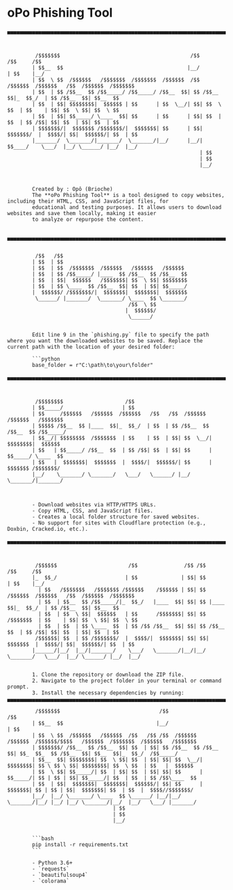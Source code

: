 # oPo Phishing Tool
    ▄▄▄▄▄▄▄▄▄▄▄▄▄▄▄▄▄▄▄▄▄▄▄▄▄▄▄▄▄▄▄▄▄▄▄▄▄▄▄▄▄▄▄▄▄▄▄▄▄▄▄▄▄▄▄▄▄▄▄▄▄▄▄▄▄▄▄▄▄▄▄▄▄▄▄▄▄▄▄▄▄▄▄▄▄▄▄▄▄▄▄▄▄▄▄▄▄▄▄▄▄▄▄▄▄▄▄▄▄▄▄▄▄▄▄                                    
                                        


             /$$$$$$$                                          /$$             /$$     /$$                    
            | $$__  $$                                        |__/            | $$    |__/                    
            | $$  \ $$  /$$$$$$   /$$$$$$$  /$$$$$$$  /$$$$$$  /$$  /$$$$$$  /$$$$$$   /$$  /$$$$$$  /$$$$$$$ 
            | $$  | $$ /$$__  $$ /$$_____/ /$$_____/ /$$__  $$| $$ /$$__  $$|_  $$_/  | $$ /$$__  $$| $$__  $$
            | $$  | $$| $$$$$$$$|  $$$$$$ | $$      | $$  \__/| $$| $$  \ $$  | $$    | $$| $$  \ $$| $$  \ $$
            | $$  | $$| $$_____/ \____  $$| $$      | $$      | $$| $$  | $$  | $$ /$$| $$| $$  | $$| $$  | $$
            | $$$$$$$/|  $$$$$$$ /$$$$$$$/|  $$$$$$$| $$      | $$| $$$$$$$/  |  $$$$/| $$|  $$$$$$/| $$  | $$
            |_______/  \_______/|_______/  \_______/|__/      |__/| $$____/    \___/  |__/ \______/ |__/  |__/
                                                                  | $$                                        
                                                                  | $$                                        
                                                                  |__/                                        

                                        
                                                                                   
            Created by : Opô (Brioche)
            The **oPo Phishing Tool** is a tool designed to copy websites, including their HTML, CSS, and JavaScript files, for 
            educational and testing purposes. It allows users to download websites and save them locally, making it easier 
            to analyze or repurpose the content.

    
    ▄▄▄▄▄▄▄▄▄▄▄▄▄▄▄▄▄▄▄▄▄▄▄▄▄▄▄▄▄▄▄▄▄▄▄▄▄▄▄▄▄▄▄▄▄▄▄▄▄▄▄▄▄▄▄▄▄▄▄▄▄▄▄▄▄▄▄▄▄▄▄▄▄▄▄▄▄▄▄▄▄▄▄▄▄▄▄▄▄▄▄▄▄▄▄▄▄▄▄▄▄▄▄▄▄▄▄▄▄▄▄▄▄▄▄


             /$$   /$$                                        
            | $$  | $$                                        
            | $$  | $$  /$$$$$$$  /$$$$$$   /$$$$$$   /$$$$$$ 
            | $$  | $$ /$$_____/ |____  $$ /$$__  $$ /$$__  $$
            | $$  | $$|  $$$$$$   /$$$$$$$| $$  \ $$| $$$$$$$$
            | $$  | $$ \____  $$ /$$__  $$| $$  | $$| $$_____/
            |  $$$$$$/ /$$$$$$$/|  $$$$$$$|  $$$$$$$|  $$$$$$$
             \______/ |_______/  \_______/ \____  $$ \_______/
                                           /$$  \ $$          
                                          |  $$$$$$/          
                                           \______/           
                                        
                                                                                   
            Edit line 9 in the `phishing.py` file to specify the path where you want the downloaded websites to be saved. Replace the current path with the location of your desired folder:

            ```python
            base_folder = r"C:\path\to\your\folder"
    
    ▄▄▄▄▄▄▄▄▄▄▄▄▄▄▄▄▄▄▄▄▄▄▄▄▄▄▄▄▄▄▄▄▄▄▄▄▄▄▄▄▄▄▄▄▄▄▄▄▄▄▄▄▄▄▄▄▄▄▄▄▄▄▄▄▄▄▄▄▄▄▄▄▄▄▄▄▄▄▄▄▄▄▄▄▄▄▄▄▄▄▄▄▄▄▄▄▄▄▄▄▄▄▄▄▄▄▄▄▄▄▄▄▄▄▄



             /$$$$$$$$                    /$$                                            
            | $$_____/                   | $$                                            
            | $$     /$$$$$$   /$$$$$$  /$$$$$$   /$$   /$$  /$$$$$$   /$$$$$$   /$$$$$$$
            | $$$$$ /$$__  $$ |____  $$|_  $$_/  | $$  | $$ /$$__  $$ /$$__  $$ /$$_____/
            | $$__/| $$$$$$$$  /$$$$$$$  | $$    | $$  | $$| $$  \__/| $$$$$$$$|  $$$$$$ 
            | $$   | $$_____/ /$$__  $$  | $$ /$$| $$  | $$| $$      | $$_____/ \____  $$
            | $$   |  $$$$$$$|  $$$$$$$  |  $$$$/|  $$$$$$/| $$      |  $$$$$$$ /$$$$$$$/
            |__/    \_______/ \_______/   \___/   \______/ |__/       \_______/|_______/ 

                                        
                                                                                   
            - Download websites via HTTP/HTTPS URLs.
            - Copy HTML, CSS, and JavaScript files.
            - Creates a local folder structure for saved websites.
            - No support for sites with Cloudflare protection (e.g., Doxbin, Cracked.io, etc.).

    ▄▄▄▄▄▄▄▄▄▄▄▄▄▄▄▄▄▄▄▄▄▄▄▄▄▄▄▄▄▄▄▄▄▄▄▄▄▄▄▄▄▄▄▄▄▄▄▄▄▄▄▄▄▄▄▄▄▄▄▄▄▄▄▄▄▄▄▄▄▄▄▄▄▄▄▄▄▄▄▄▄▄▄▄▄▄▄▄▄▄▄▄▄▄▄▄▄▄▄▄▄▄▄▄▄▄▄▄▄▄▄▄▄▄▄



             /$$$$$$                       /$$               /$$ /$$             /$$     /$$                    
            |_  $$_/                      | $$              | $$| $$            | $$    |__/                    
              | $$   /$$$$$$$   /$$$$$$$ /$$$$$$    /$$$$$$ | $$| $$  /$$$$$$  /$$$$$$   /$$  /$$$$$$  /$$$$$$$ 
              | $$  | $$__  $$ /$$_____/|_  $$_/   |____  $$| $$| $$ |____  $$|_  $$_/  | $$ /$$__  $$| $$__  $$
              | $$  | $$  \ $$|  $$$$$$   | $$      /$$$$$$$| $$| $$  /$$$$$$$  | $$    | $$| $$  \ $$| $$  \ $$
              | $$  | $$  | $$ \____  $$  | $$ /$$ /$$__  $$| $$| $$ /$$__  $$  | $$ /$$| $$| $$  | $$| $$  | $$
             /$$$$$$| $$  | $$ /$$$$$$$/  |  $$$$/|  $$$$$$$| $$| $$|  $$$$$$$  |  $$$$/| $$|  $$$$$$/| $$  | $$
            |______/|__/  |__/|_______/    \___/   \_______/|__/|__/ \_______/   \___/  |__/ \______/ |__/  |__/


            1. Clone the repository or download the ZIP file.
            2. Navigate to the project folder in your terminal or command prompt.
            3. Install the necessary dependencies by running:
    ▄▄▄▄▄▄▄▄▄▄▄▄▄▄▄▄▄▄▄▄▄▄▄▄▄▄▄▄▄▄▄▄▄▄▄▄▄▄▄▄▄▄▄▄▄▄▄▄▄▄▄▄▄▄▄▄▄▄▄▄▄▄▄▄▄▄▄▄▄▄▄▄▄▄▄▄▄▄▄▄▄▄▄▄▄▄▄▄▄▄▄▄▄▄▄▄▄▄▄▄▄▄▄▄▄▄▄▄▄▄▄▄▄▄▄

             /$$$$$$$                                /$$                                                         /$$             
            | $$__  $$                              |__/                                                        | $$             
            | $$  \ $$  /$$$$$$   /$$$$$$  /$$   /$$ /$$  /$$$$$$   /$$$$$$  /$$$$$$/$$$$   /$$$$$$  /$$$$$$$  /$$$$$$   /$$$$$$$
            | $$$$$$$/ /$$__  $$ /$$__  $$| $$  | $$| $$ /$$__  $$ /$$__  $$| $$_  $$_  $$ /$$__  $$| $$__  $$|_  $$_/  /$$_____/
            | $$__  $$| $$$$$$$$| $$  \ $$| $$  | $$| $$| $$  \__/| $$$$$$$$| $$ \ $$ \ $$| $$$$$$$$| $$  \ $$  | $$   |  $$$$$$ 
            | $$  \ $$| $$_____/| $$  | $$| $$  | $$| $$| $$      | $$_____/| $$ | $$ | $$| $$_____/| $$  | $$  | $$ /$$\____  $$
            | $$  | $$|  $$$$$$$|  $$$$$$$|  $$$$$$/| $$| $$      |  $$$$$$$| $$ | $$ | $$|  $$$$$$$| $$  | $$  |  $$$$//$$$$$$$/
            |__/  |__/ \_______/ \____  $$ \______/ |__/|__/       \_______/|__/ |__/ |__/ \_______/|__/  |__/   \___/ |_______/ 
                                      | $$                                                                                       
                                      | $$                                                                                       
                                      |__/                                                                                       


            ```bash
            pip install -r requirements.txt
            ```
    
            - Python 3.6+
            - `requests`
            - `beautifulsoup4`
            - `colorama`
